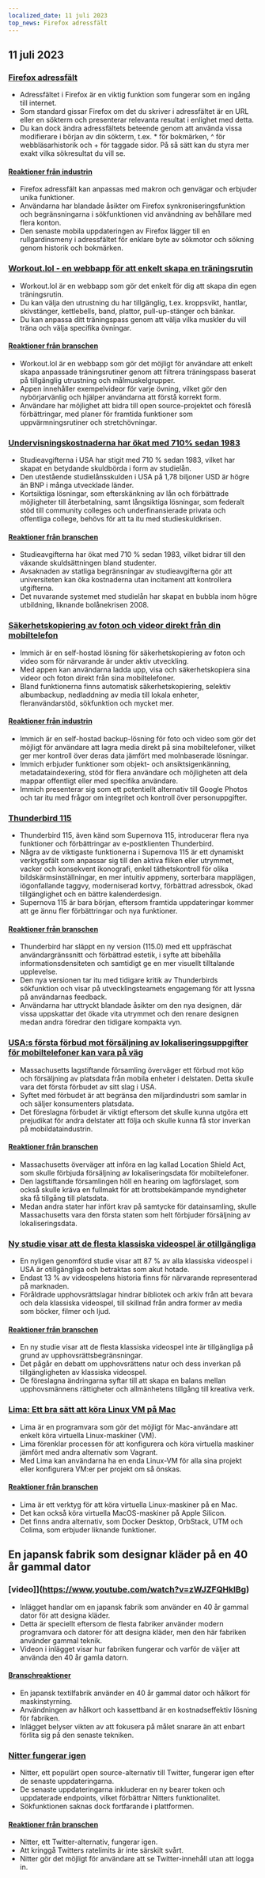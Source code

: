 ```yaml
---
localized_date: 11 juli 2023
top_news: Firefox adressfält
---
```


## 11 juli 2023

### [Firefox adressfält](https://wiki.tilde.institute/w/firefox-address-bar-tips)

- Adressfältet i Firefox är en viktig funktion som fungerar som en ingång till internet.
- Som standard gissar Firefox om det du skriver i adressfältet är en URL eller en sökterm och presenterar relevanta resultat i enlighet med detta.
- Du kan dock ändra adressfältets beteende genom att använda vissa modifierare i början av din sökterm, t.ex. \* för bokmärken, ^ för webbläsarhistorik och + för taggade sidor. På så sätt kan du styra mer exakt vilka sökresultat du vill se.

#### [Reaktioner från industrin](http://news.ycombinator.com/item?id=36666116)

- Firefox adressfält kan anpassas med makron och genvägar och erbjuder unika funktioner.
- Användarna har blandade åsikter om Firefox synkroniseringsfunktion och begränsningarna i sökfunktionen vid användning av behållare med flera konton.
- Den senaste mobila uppdateringen av Firefox lägger till en rullgardinsmeny i adressfältet för enklare byte av sökmotor och sökning genom historik och bokmärken.

### [Workout.lol - en webbapp för att enkelt skapa en träningsrutin](https://workout.lol)

- Workout.lol är en webbapp som gör det enkelt för dig att skapa din egen träningsrutin.
- Du kan välja den utrustning du har tillgänglig, t.ex. kroppsvikt, hantlar, skivstänger, kettlebells, band, plattor, pull-up-stänger och bänkar.
- Du kan anpassa ditt träningspass genom att välja vilka muskler du vill träna och välja specifika övningar.

#### [Reaktioner från branschen](http://news.ycombinator.com/item?id=36662655)

- Workout.lol är en webbapp som gör det möjligt för användare att enkelt skapa anpassade träningsrutiner genom att filtrera träningspass baserat på tillgänglig utrustning och målmuskelgrupper.
- Appen innehåller exempelvideor för varje övning, vilket gör den nybörjarvänlig och hjälper användarna att förstå korrekt form.
- Användare har möjlighet att bidra till open source-projektet och föreslå förbättringar, med planer för framtida funktioner som uppvärmningsrutiner och stretchövningar.

### [Undervisningskostnaderna har ökat med 710% sedan 1983](https://statecraft.beehiiv.com/p/student-loan-debt-forgiveness)

- Studieavgifterna i USA har stigit med 710 % sedan 1983, vilket har skapat en betydande skuldbörda i form av studielån.
- Den utestående studielånsskulden i USA på 1,78 biljoner USD är högre än BNP i många utvecklade länder.
- Kortsiktiga lösningar, som efterskänkning av lån och förbättrade möjligheter till återbetalning, samt långsiktiga lösningar, som federalt stöd till community colleges och underfinansierade privata och offentliga college, behövs för att ta itu med studieskuldkrisen.

#### [Reaktioner från branschen](http://news.ycombinator.com/item?id=36669253)

- Studieavgifterna har ökat med 710 % sedan 1983, vilket bidrar till den växande skuldsättningen bland studenter.
- Avsaknaden av statliga begränsningar av studieavgifterna gör att universiteten kan öka kostnaderna utan incitament att kontrollera utgifterna.
- Det nuvarande systemet med studielån har skapat en bubbla inom högre utbildning, liknande bolånekrisen 2008.

### [Säkerhetskopiering av foton och videor direkt från din mobiltelefon](https://github.com/immich-app/immich)

- Immich är en self-hostad lösning för säkerhetskopiering av foton och video som för närvarande är under aktiv utveckling.
- Med appen kan användarna ladda upp, visa och säkerhetskopiera sina videor och foton direkt från sina mobiltelefoner.
- Bland funktionerna finns automatisk säkerhetskopiering, selektiv albumbackup, nedladdning av media till lokala enheter, fleranvändarstöd, sökfunktion och mycket mer.

#### [Reaktioner från industrin](http://news.ycombinator.com/item?id=36673224)

- Immich är en self-hostad backup-lösning för foto och video som gör det möjligt för användare att lagra media direkt på sina mobiltelefoner, vilket ger mer kontroll över deras data jämfört med molnbaserade lösningar.
- Immich erbjuder funktioner som objekt- och ansiktsigenkänning, metadataindexering, stöd för flera användare och möjligheten att dela mappar offentligt eller med specifika användare.
- Immich presenterar sig som ett potentiellt alternativ till Google Photos och tar itu med frågor om integritet och kontroll över personuppgifter.

### [Thunderbird 115](https://www.thunderbird.net/en-US/thunderbird/115.0/whatsnew/)

- Thunderbird 115, även känd som Supernova 115, introducerar flera nya funktioner och förbättringar av e-postklienten Thunderbird.
- Några av de viktigaste funktionerna i Supernova 115 är ett dynamiskt verktygsfält som anpassar sig till den aktiva fliken eller utrymmet, vacker och konsekvent ikonografi, enkel täthetskontroll för olika bildskärmsinställningar, en mer intuitiv appmeny, sorterbara mapplägen, iögonfallande taggvy, moderniserad kortvy, förbättrad adressbok, ökad tillgänglighet och en bättre kalenderdesign.
- Supernova 115 är bara början, eftersom framtida uppdateringar kommer att ge ännu fler förbättringar och nya funktioner.

#### [Reaktioner från branschen](http://news.ycombinator.com/item?id=36664113)

- Thunderbird har släppt en ny version (115.0) med ett uppfräschat användargränssnitt och förbättrad estetik, i syfte att bibehålla informationsdensiteten och samtidigt ge en mer visuellt tilltalande upplevelse.
- Den nya versionen tar itu med tidigare kritik av Thunderbirds sökfunktion och visar på utvecklingsteamets engagemang för att lyssna på användarnas feedback.
- Användarna har uttryckt blandade åsikter om den nya designen, där vissa uppskattar det ökade vita utrymmet och den renare designen medan andra föredrar den tidigare kompakta vyn.

### [USA:s första förbud mot försäljning av lokaliseringsuppgifter för mobiltelefoner kan vara på väg](https://www.wsj.com/articles/first-u-s-ban-on-sale-of-cellphone-location-data-might-be-coming-fbe47e53)

- Massachusetts lagstiftande församling överväger ett förbud mot köp och försäljning av platsdata från mobila enheter i delstaten. Detta skulle vara det första förbudet av sitt slag i USA.
- Syftet med förbudet är att begränsa den miljardindustri som samlar in och säljer konsumenters platsdata.
- Det föreslagna förbudet är viktigt eftersom det skulle kunna utgöra ett prejudikat för andra delstater att följa och skulle kunna få stor inverkan på mobildataindustrin.

#### [Reaktioner från branschen](http://news.ycombinator.com/item?id=36667848)

- Massachusetts överväger att införa en lag kallad Location Shield Act, som skulle förbjuda försäljning av lokaliseringsdata för mobiltelefoner.
- Den lagstiftande församlingen höll en hearing om lagförslaget, som också skulle kräva en fullmakt för att brottsbekämpande myndigheter ska få tillgång till platsdata.
- Medan andra stater har infört krav på samtycke för datainsamling, skulle Massachusetts vara den första staten som helt förbjuder försäljning av lokaliseringsdata.

### [Ny studie visar att de flesta klassiska videospel är otillgängliga](https://gamehistory.org/87percent/)

- En nyligen genomförd studie visar att 87 % av alla klassiska videospel i USA är otillgängliga och betraktas som akut hotade.
- Endast 13 % av videospelens historia finns för närvarande representerad på marknaden.
- Föråldrade upphovsrättslagar hindrar bibliotek och arkiv från att bevara och dela klassiska videospel, till skillnad från andra former av media som böcker, filmer och ljud.

#### [Reaktioner från branschen](http://news.ycombinator.com/item?id=36668472)

- En ny studie visar att de flesta klassiska videospel inte är tillgängliga på grund av upphovsrättsbegränsningar.
- Det pågår en debatt om upphovsrättens natur och dess inverkan på tillgängligheten av klassiska videospel.
- De föreslagna ändringarna syftar till att skapa en balans mellan upphovsmännens rättigheter och allmänhetens tillgång till kreativa verk.

### [Lima: Ett bra sätt att köra Linux VM på Mac](https://jvns.ca/blog/2023/07/10/lima--a-nice-way-to-run-linux-vms-on-mac/)

- Lima är en programvara som gör det möjligt för Mac-användare att enkelt köra virtuella Linux-maskiner (VM).
- Lima förenklar processen för att konfigurera och köra virtuella maskiner jämfört med andra alternativ som Vagrant.
- Med Lima kan användarna ha en enda Linux-VM för alla sina projekt eller konfigurera VM:er per projekt om så önskas.

#### [Reaktioner från branschen](http://news.ycombinator.com/item?id=36668964)

- Lima är ett verktyg för att köra virtuella Linux-maskiner på en Mac.
- Det kan också köra virtuella MacOS-maskiner på Apple Silicon.
- Det finns andra alternativ, som Docker Desktop, OrbStack, UTM och Colima, som erbjuder liknande funktioner.

## En japansk fabrik som designar kläder på en 40 år gammal dator

### [video]](https://www.youtube.com/watch?v=zWJZFQHklBg)

- Inlägget handlar om en japansk fabrik som använder en 40 år gammal dator för att designa kläder.
- Detta är speciellt eftersom de flesta fabriker använder modern programvara och datorer för att designa kläder, men den här fabriken använder gammal teknik.
- Videon i inlägget visar hur fabriken fungerar och varför de väljer att använda den 40 år gamla datorn.

#### [Branschreaktioner](http://news.ycombinator.com/item?id=36662392)

- En japansk textilfabrik använder en 40 år gammal dator och hålkort för maskinstyrning.
- Användningen av hålkort och kassettband är en kostnadseffektiv lösning för fabriken.
- Inlägget belyser vikten av att fokusera på målet snarare än att enbart förlita sig på den senaste tekniken.

### [Nitter fungerar igen](https://github.com/zedeus/nitter/pull/927)

- Nitter, ett populärt open source-alternativ till Twitter, fungerar igen efter de senaste uppdateringarna.
- De senaste uppdateringarna inkluderar en ny bearer token och uppdaterade endpoints, vilket förbättrar Nitters funktionalitet.
- Sökfunktionen saknas dock fortfarande i plattformen.

#### [Reaktioner från branschen](http://news.ycombinator.com/item?id=36665406)

- Nitter, ett Twitter-alternativ, fungerar igen.
- Att kringgå Twitters ratelimits är inte särskilt svårt.
- Nitter gör det möjligt för användare att se Twitter-innehåll utan att logga in.
